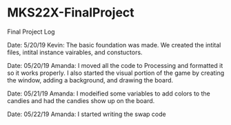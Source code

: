 # MKS22X-FinalProject



Final Project Log

Date: 5/20/19
Kevin: The basic foundation was made. We created the intital files, intital instance vairables, and constuctors.

Date: 05/20/19
Amanda: I moved all the code to Processing and formatted it so it works properly. I also started the visual portion of the game by creating the window, adding a background, and drawing the board.

Date: 05/21/19
Amanda: I modeified some variables to add colors to the candies and had the candies show up on the board.

Date: 05/22/19
Amanda: I started writing the swap code
